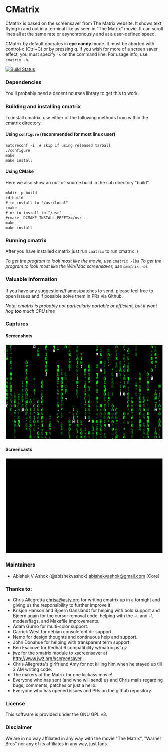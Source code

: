 # CMatrix

CMatrix is based on the screensaver from The Matrix website. It shows text
flying in and out in a terminal like as seen in "The Matrix" movie. It can
scroll lines all at the same rate or asynchronously and at a user-defined
speed.

CMatrix by default operates in **eye candy** mode.  It must be aborted with
control-c (Ctrl+C) or by pressing q.  If you wish for more of a screen saver
effect, you must specify `-s` on the command line. For usage info, use `cmatrix -h`.

[![Build Status](https://travis-ci.org/abishekvashok/cmatrix.svg?branch=master)](https://travis-ci.org/abishekvashok/cmatrix)

### Dependencies
You'll probably need a decent ncurses library to get this to work.

### Building and installing cmatrix
To install cmatrix, use either of the following methods from within the cmatrix directory.

#### Using `configure` (recommended for most linux user)
```
autoreconf -i  # skip if using released tarball
./configure
make
make install
```

#### Using CMake
Here we also show an out-of-source build in the sub directory "build".
```
mkdir -p build
cd build
# to install to "/usr/local"
cmake ..
# or to install to "/usr"
#cmake -DCMAKE_INSTALL_PREFIX=/usr ..
make
make install
```

### Running cmatrix
After you have installed cmatrix just run `cmatrix` to run cmatrix :)

_To get the program to look most like the movie, use `cmatrix -lba`_
_To get the program to look most like the Win/Mac screensaver, use `cmatrix -ol`_

### Valuable information
If you have any suggestions/flames/patches to send, please feel free to
open issues and if possible solve them in PRs via Github.

_Note: cmatrix is probably not particularly portable or efficient, but it wont hog
**too** much CPU time_

### Captures

#### Screenshots

![Special Font & bold](data/img/capture_bold_font.png?raw=true "cmatrix -bx")

#### Screencasts

![Movie-Like Cast](data/img/capture_orig.gif?raw=true "cmatrix -xba")

### Maintainers
- Abishek V Ashok (@abishekvashok) <abishekvashok@gmail.com> [Core]

### Thanks to:
- Chris Allegretta <chrisa@asty.org> for writing cmatrix up in a fornight and giving us
  the responsibility to further improve it.
- Krisjon Hanson and Bjoern Ganslandt for helping with bold support and 
  Bjoern again for the cursor removal code, helping with the `-u` and `-l`
  modes/flags, and Makefile improvements.
- Adam Gurno for multi-color support.
- Garrick West for debian consolefont dir support.
- Nemo for design thoughts and continuous help and support.
- John Donahue for helping with transparent term support
- Ben Esacove for Redhat 6 compatibility w/matrix.psf.gz
- jwz for the xmatrix module to xscreensaver at http://www.jwz.org/xscreensaver.
- Chris Allegretta's girlfriend Amy for not killing him when he stayed up till 3 AM
  writing code.
- The makers of the Matrix for one kickass movie!
- Everyone who has sent (and who will send) us and Chris mails regarding
  bugs, comments, patches or just a hello.
- Everyone who has opened issues and PRs on the github repository.

### License
This software is provided under the GNU GPL v3.

### Disclaimer
We are in no way affiliated in any way with the movie "The Matrix", "Warner Bros" nor
any of its affiliates in any way, just fans.

